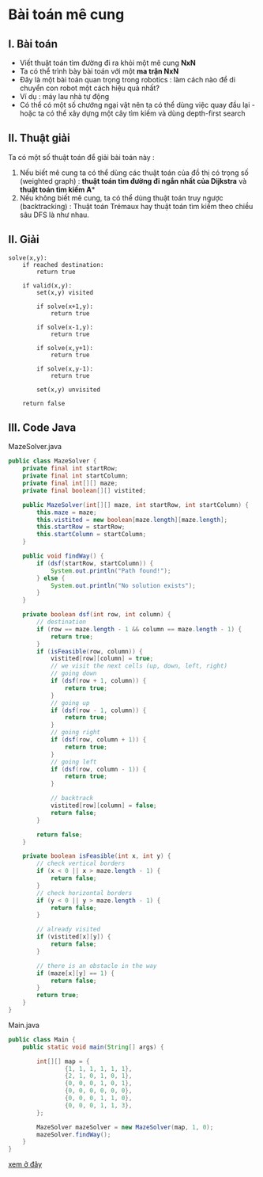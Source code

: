 # Bài toán mê cung

## I. Bài toán
- Viết thuật toán tìm đường đi ra khỏi một mê cung **NxN**
- Ta có thể trình bày bài toán với một **ma trận NxN**
- Đây là một bài toán quan trọng trong robotics : làm cách nào để di chuyển con robot một cách hiệu quả nhất?
- Ví dụ : máy lau nhà tự động
- Có thể có một số chướng ngại vật nên ta có thể dùng việc quay đầu lại - hoặc ta có thể xây dựng một cây tìm kiếm và dùng depth-first search

## II. Thuật giải

Ta có một số thuật toán để giải bài toán này :

1. Nếu biết mê cung ta có thể dùng các thuật toán của đồ thị có trọng số (weighted graph) : **thuật toán tìm đường đi ngắn nhất của Dijkstra** và **thuật toán tìm kiếm A***
2. Nếu không biết mê cung, ta có thể dùng thuật toán truy ngược (backtracking) : Thuật toán Trémaux hay thuật toán tìm kiếm theo chiều sâu DFS là như nhau.

## II. Giải

````
solve(x,y):
    if reached destination:
        return true
        
    if valid(x,y):
        set(x,y) visited
        
        if solve(x+1,y):
            return true
            
        if solve(x-1,y):
            return true
            
        if solve(x,y+1):
            return true
            
        if solve(x,y-1):
            return true
            
        set(x,y) unvisited
        
    return false
````

## III. Code Java

MazeSolver.java
````java
public class MazeSolver {
    private final int startRow;
    private final int startColumn;
    private final int[][] maze;
    private final boolean[][] vistited;

    public MazeSolver(int[][] maze, int startRow, int startColumn) {
        this.maze = maze;
        this.vistited = new boolean[maze.length][maze.length];
        this.startRow = startRow;
        this.startColumn = startColumn;
    }

    public void findWay() {
        if (dsf(startRow, startColumn)) {
            System.out.println("Path found!");
        } else {
            System.out.println("No solution exists");
        }
    }

    private boolean dsf(int row, int column) {
        // destination
        if (row == maze.length - 1 && column == maze.length - 1) {
            return true;
        }
        if (isFeasible(row, column)) {
            vistited[row][column] = true;
            // we visit the next cells (up, down, left, right)
            // going down
            if (dsf(row + 1, column)) {
                return true;
            }
            // going up
            if (dsf(row - 1, column)) {
                return true;
            }
            // going right
            if (dsf(row, column + 1)) {
                return true;
            }
            // going left
            if (dsf(row, column - 1)) {
                return true;
            }

            // backtrack
            vistited[row][column] = false;
            return false;
        }

        return false;
    }

    private boolean isFeasible(int x, int y) {
        // check vertical borders
        if (x < 0 || x > maze.length - 1) {
            return false;
        }
        // check horizontal borders
        if (y < 0 || y > maze.length - 1) {
            return false;
        }

        // already visited
        if (vistited[x][y]) {
            return false;
        }

        // there is an obstacle in the way
        if (maze[x][y] == 1) {
            return false;
        }
        return true;
    }
}
````

Main.java
````java
public class Main {
    public static void main(String[] args) {

        int[][] map = {
                {1, 1, 1, 1, 1, 1},
                {2, 1, 0, 1, 0, 1},
                {0, 0, 0, 1, 0, 1},
                {0, 0, 0, 0, 0, 0},
                {0, 0, 0, 1, 1, 0},
                {0, 0, 0, 1, 1, 3},
        };

        MazeSolver mazeSolver = new MazeSolver(map, 1, 0);
        mazeSolver.findWay();
    }
}
````

[xem ở đây](../../implementation/maze_solver/src)
